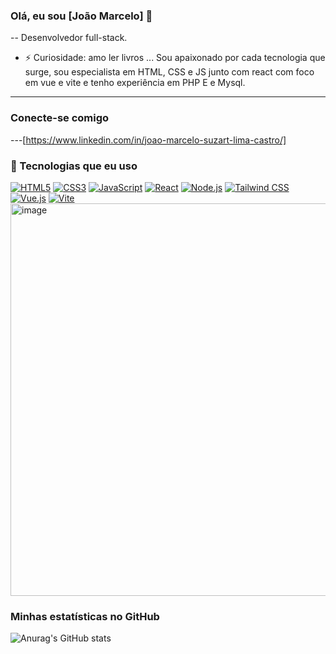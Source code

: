 ### Olá, eu sou [João Marcelo] 👋
-- Desenvolvedor full-stack.
- ⚡ Curiosidade: amo ler livros ...
Sou apaixonado por cada tecnologia que surge, sou especialista em HTML, CSS e JS junto com react com foco em vue e vite e tenho experiência em PHP E e Mysql.
---

### Conecte-se comigo

---[https://www.linkedin.com/in/joao-marcelo-suzart-lima-castro/]

### 🚀 Tecnologias que eu uso

[![HTML5](https://img.shields.io/badge/HTML5-E34F26?style=for-the-badge&logo=html5&logoColor=white)]()
[![CSS3](https://img.shields.io/badge/CSS3-1572B6?style=for-the-badge&logo=css3&logoColor=white)]()
[![JavaScript](https://img.shields.io/badge/JavaScript-F7DF1E?style=for-the-badge&logo=javascript&logoColor=black)]()
[![React](https://img.shields.io/badge/React-20232A?style=for-the-badge&logo=react&logoColor=61DAFB)]()
[![Node.js](https://img.shields.io/badge/Node.js-339933?style=for-the-badge&logo=nodedotjs&logoColor=white)]()
[![Tailwind CSS](https://img.shields.io/badge/Tailwind_CSS-38B2AC?style=for-the-badge&logo=tailwind-css&logoColor=white)]()
[![Vue.js](https://img.shields.io/badge/Vue.js-35495E?style=for-the-badge&logo=vue.js&logoColor=4FC08D)]()
[![Vite](https://img.shields.io/badge/Vite-646CFF?style=for-the-badge&logo=vite&logoColor=white)]()
<img width="1200" height="628" alt="image" src="https://github.com/user-attachments/assets/7cd6b894-66e2-45b4-a785-3aee42ac5033" />


### Minhas estatísticas no GitHub

![Anurag's GitHub stats](https://github-readme-stats.vercel.app/api?username=seu-usuario-do-github&show_icons=true&theme=radical)
